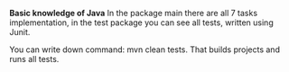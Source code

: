 **Basic knowledge of Java**
In the package main there are all 7 tasks implementation, in the test package you can see all tests, written using Junit.

You can write down command: mvn clean tests. That builds projects and runs all tests.
